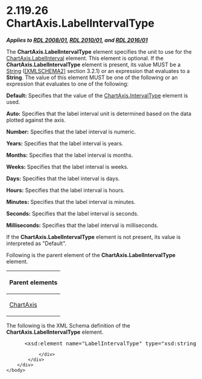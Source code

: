<html dir="LTR" xmlns:mshelp="http://msdn.microsoft.com/mshelp" xmlns:ddue="http://ddue.schemas.microsoft.com/authoring/2003/5" xmlns:xlink="http://www.w3.org/1999/xlink" xmlns:tool="http://www.microsoft.com/tooltip">
    <head>
        <meta http-equiv="Content-Type" content="text/html; CHARSET=utf-8"></meta>
        <meta name="save" content="history"></meta>
        <title>2.119.26 ChartAxis.LabelIntervalType</title>
        <xml>
            <mshelp:toctitle title="2.119.26 ChartAxis.LabelIntervalType"></mshelp:toctitle>
            <mshelp:rltitle title="[MS-RDL]: ChartAxis.LabelIntervalType"></mshelp:rltitle>
            <mshelp:keyword index="A" term="3c2ae5d6-1a34-43d4-b3e4-60c283abf047"></mshelp:keyword>
            <mshelp:attr name="DCSext.ContentType" value="open specification"></mshelp:attr>
            <mshelp:attr name="AssetID" value="3c2ae5d6-1a34-43d4-b3e4-60c283abf047"></mshelp:attr>
            <mshelp:attr name="TopicType" value="kbRef"></mshelp:attr>
            <mshelp:attr name="DCSext.Title" value="[MS-RDL]: ChartAxis.LabelIntervalType" />
        </xml>
    </head>
    <body>
        <div id="header">
            <h1 class="heading">2.119.26 ChartAxis.LabelIntervalType</h1>
        </div>
        <div id="mainSection">
            <div id="mainBody">
                <div id="allHistory" class="saveHistory"></div>
                <div id="sectionSection0" class="section" name="collapseableSection">
                    

<p><b><i>Applies to </i></b><a href="1e855f94-4617-47e4-b89e-0856c6cb420f.htm"><b><i>RDL 2008/01</i></b></a><b><i>,
</i></b><a href="3428e690-a348-4ec7-8a6a-8efb42d2cdee.htm"><b><i>RDL 2010/01</i></b></a><b><i>,
and </i></b><a href="52ce3983-2bfc-4e72-9359-42aaf5fe4509.htm"><b><i>RDL 2016/01</i></b></a></p>

<p>The <b>ChartAxis.LabelIntervalType</b> element specifies the
unit to use for the <a href="2c207fb1-6196-4e4c-abbb-8e69265bb6e7.htm">ChartAxis.LabelInterval</a>
element. This element is optional. If the <b>ChartAxis.LabelIntervalType</b>
element is present, its value MUST be a <a href="1ed81ef3-a683-45e3-aaad-bd2bbe71bc3d.htm">String</a> (<a href="https://go.microsoft.com/fwlink/?LinkId=90610">[XMLSCHEMA2]</a> section
3.2.1) or an expression that evaluates to a <b>String</b>. The value of this
element MUST be one of the following or an expression that evaluates to one of
the following:</p>

<p><b>Default:</b> Specifies that the value of the <a href="e275e073-3343-4909-9c2c-7126079be718.htm">ChartAxis.IntervalType</a>
element is used.</p>

<p><b>Auto:</b> Specifies that the label interval unit is
determined based on the data plotted against the axis.</p>

<p><b>Number:</b> Specifies that the label interval is
numeric.</p>

<p><b>Years:</b> Specifies that the label interval is
years.</p>

<p><b>Months:</b> Specifies that the label interval is
months.</p>

<p><b>Weeks:</b> Specifies that the label interval is
weeks.</p>

<p><b>Days:</b> Specifies that the label interval is
days.</p>

<p><b>Hours:</b> Specifies that the label interval is
hours.</p>

<p><b>Minutes:</b> Specifies that the label interval is
minutes.</p>

<p><b>Seconds:</b> Specifies that the label interval is
seconds.</p>

<p><b>Milliseconds:</b> Specifies that the label
interval is milliseconds.</p>

<p>If the <b>ChartAxis.LabelIntervalType</b> element is not
present, its value is interpreted as &quot;Default&quot;.</p>

<p>Following is the parent element of the <b>ChartAxis.LabelIntervalType</b>
element. </p>

<table>
 <thead>
  <tr>
   <th>
   <p>Parent elements</p>
   </th>
  </tr>
 </thead>
 <tr>
  <td>
  <p><a href="0c19f1cb-ef68-4c28-a2d0-8601b7fd0f32.htm">ChartAxis</a></p>
  </td>
 </tr>
</table>

<p>The following is the XML Schema definition of the <b>ChartAxis.LabelIntervalType</b>
element.</p>

<dl>
<dd>
<div><pre> &lt;xsd:element name=&quot;LabelIntervalType&quot; type=&quot;xsd:string&quot; minOccurs=&quot;0&quot; /&gt;
</pre></div>
</dd></dl>


                </div>
            </div>
        </div>
    </body>
</html>